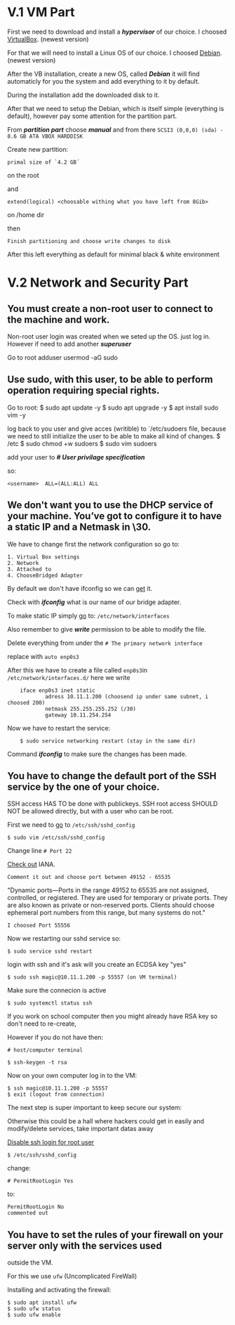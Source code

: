 # V.1 VM Part

First we need to download and install a ***hypervisor*** of our choice.
I choosed [VirtualBox](https://www.virtualbox.org/wiki/Downloads). (newest version)

For that we will need to install a Linux OS of our choice.
I choosed [Debian](https://www.debian.org/distrib/netinst). (newest version)

After the VB installation, create a new OS, called ***Debian*** it will find automaticly
for you the system and add everything to it by default.

During the installation add the downloaded disk to it.

After that we need to setup the Debian, which is itself simple (everything is default), however
pay some attention for the partition part.

From ***partition part*** choose ***manual*** and from there `SCSI3 (0,0,0) (sda) - 8.6 GB ATA VBOX HARDDISK`

Create new partition:

    primal size of `4.2 GB´
on the root

and

    extend(logical) <choosable withing what you have left from 8Gib>

on /home dir
    
then

    Finish partitioning and choose write changes to disk

After this left everything as default for minimal black & white environment

# V.2 Network and Security Part

## You must create a non-root user to connect to the machine and work.

Non-root user login was created when we seted up the OS. just log in.
However if need to add another ***superuser***

Go to root
    adduser <username>
    usermod -aG sudo <username>

## Use sudo, with this user, to be able to perform operation requiring special rights.
  
Go to root:
    $ sudo apt update -y
    $ sudo apt upgrade -y
    $ apt install sudo vim -y

log back to you user and give acces (writible) to ´/etc/sudoers file, because we need to still
initialize the user to be able to make all kind of changes.
    $ /etc
    $ sudo chmod +w sudoers
    $ sudo vim sudoers

add your user to ***# User privilage specification***

so:

```<username>  ALL=(ALL:ALL) ALL```

## We don't want you to use the DHCP service of your machine. You’ve got to configure it to have a static IP and a Netmask in \30.
    
We have to change first the network configuration so go to:
    
    1. Virtual Box settings
    2. Network
    3. Attached to
    4. ChooseBridged Adapter
    
By default we don't have ifconfig so we can [get](https://www.how2shout.com/linux/install-ifconfigon-debian-11-or-10-if-command-not-found/) it.

Check with ***ifconfig*** what is our name of our bridge adapter.

To make static IP simply [go](https://linuxconfig.org/how-to-setup-a-static-ip-address-on-debian-linux) to: 
    ```/etc/network/interfaces```

Also remember to give ***write*** permission to be able to modify the file.

Delete everything from under the ```# The primary network interface```

replace with ```auto enp0s3```
    
After this we have to create a file called ```enp0s3```in ```/etc/network/interfaces.d/```
here we write

        iface enp0s3 inet static
                adress 10.11.1.200 (choosend ip under same subnet, i choosed 200)
                netmask 255.255.255.252 (/30)
                gateway 10.11.254.254

Now we have to restart the service:

        $ sudo service networking restart (stay in the same dir)
    
Command ***ifconfig*** to make sure the changes has been made.

## You have to change the default port of the SSH service by the one of your choice.
SSH access HAS TO be done with publickeys. SSH root access SHOULD NOT
be allowed directly, but with a user who can be root.
    
First we need to [go](https://www.cyberciti.biz/faq/howto-change-ssh-port-on-linux-or-unix-server/) to ```/etc/ssh/sshd_config```
    
    $ sudo vim /etc/ssh/sshd_config
    
Change line ```# Port 22```

[Check out](https://en.wikipedia.org/wiki/List_of_TCP_and_UDP_port_numbers) IANA.
   
    Comment it out and choose port between 49152 - 65535 
    
"Dynamic ports—Ports in the range 49152 to 65535 are not assigned, controlled, or registered.
They are used for temporary or private ports. They are also known as private or non-reserved ports.
Clients should choose ephemeral port numbers from this range, but many systems do not."
    
    I choosed Port 55556
    
Now we restarting our sshd service so:
    
    $ sudo service sshd restart
    
login with ssh and it's ask will you create an ECDSA key "yes"
    
    $ sudo ssh magic@10.11.1.200 -p 55557 (on VM terminal)
    
Make sure the connecion is active
    
    $ sudo systemctl status ssh
    
If you work on school computer then you might already have RSA key so don't need to re-create,

However if you do not have then:
    
    # host/computer terminal
    
    $ ssh-keygen -t rsa
    
Now on your own computer log in to the VM:
    
    $ ssh magic@10.11.1.200 -p 55557
    $ exit (logout from connection)
    
The next step is super important to keep secure our system:

Otherwise this could be a hall where hackers could get in easily and modify/delete services, take important datas away
    
[Disable ssh login for root user](https://mediatemple.net/community/products/dv/204643810/how-do-i-disable-ssh-login-for-the-root-user)
    
    $ /etc/ssh/sshd_config
    
change:
    
    # PermitRootLogin Yes

to:
    
    PermitRootLogin No
    commented out
    
## You have to set the rules of your firewall on your server only with the services used
outside the VM.
    
For this we use ```ufw``` (Uncomplicated FireWall)

Installing and activating the firewall:
    
    $ sudo apt install ufw
    $ sudo ufw status
    $ sudo ufw enable
    
